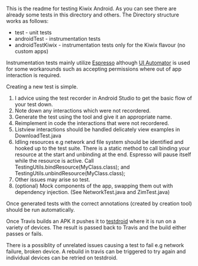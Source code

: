 This is the readme for testing Kiwix Android. As you can see there are already some tests in this directory and others.
The Directory structure works as follows:

* test - unit tests
* androidTest - instrumentation tests
* androidTestKiwix - instrumentation tests only for the Kiwix flavour (no custom apps)

Instrumentation tests mainly utilize [Espresso](https://developer.android.com/training/testing/ui-testing/espresso-testing.html)
although [UI Automator](https://developer.android.com/training/testing/ui-testing/uiautomator-testing.html) is used for some
workarounds such as accepting permissions where out of app interaction is required.

Creating a new test is simple.

1. I advice using the test recorder in Android Studio to get the basic flow of your test down.
2. Note down any interactions which were not recordered.
3. Generate the test using the tool and give it an appropriate name.
4. Reimplement in code the interactions that were not recordered.
5. Listview interactions should be handled delicately view examples in DownloadTest.java
6. Idling resources e.g network and file system should be identified and hooked up to the test suite. There is a static method to call
binding your resource at the start and unbinding at the end. Espresso will pause itself while the resource is active. Call 
TestingUtils.bindResource(MyClass.class); and TestingUtils.unbindResource(MyClass.class);
7. Other issues may arise so test.
8. (optional) Mock components of the app, swapping them out with dependency injection. (See NetworkTest.java and ZimTest.java)


Once generated tests with the correct annotations (created by creation tool) should be run automatically.

Once Travis builds an APK it pushes it to [testdroid](https://cloud.testdroid.com/) where it is run on a variety of devices.
The result is passed back to Travis and the build either passes or fails.

There is a possiblity of unrelated issues causing a test to fail e.g network failure, broken device. A rebuild in travis can be
triggered to try again and individual devices can be retried on testdroid.
